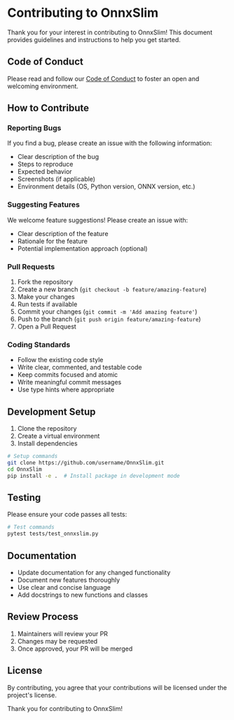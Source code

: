 # Contributing to OnnxSlim

Thank you for your interest in contributing to OnnxSlim! This document provides guidelines and instructions to help you get started.

## Code of Conduct

Please read and follow our [Code of Conduct](CODE_OF_CONDUCT.md) to foster an open and welcoming environment.

## How to Contribute

### Reporting Bugs

If you find a bug, please create an issue with the following information:
- Clear description of the bug
- Steps to reproduce
- Expected behavior
- Screenshots (if applicable)
- Environment details (OS, Python version, ONNX version, etc.)

### Suggesting Features

We welcome feature suggestions! Please create an issue with:
- Clear description of the feature
- Rationale for the feature
- Potential implementation approach (optional)

### Pull Requests

1. Fork the repository
2. Create a new branch (`git checkout -b feature/amazing-feature`)
3. Make your changes
4. Run tests if available
5. Commit your changes (`git commit -m 'Add amazing feature'`)
6. Push to the branch (`git push origin feature/amazing-feature`)
7. Open a Pull Request

### Coding Standards

- Follow the existing code style
- Write clear, commented, and testable code
- Keep commits focused and atomic
- Write meaningful commit messages
- Use type hints where appropriate

## Development Setup

1. Clone the repository
2. Create a virtual environment
3. Install dependencies

```bash
# Setup commands
git clone https://github.com/username/OnnxSlim.git
cd OnnxSlim
pip install -e .  # Install package in development mode
```

## Testing

Please ensure your code passes all tests:

```bash
# Test commands
pytest tests/test_onnxslim.py
```

## Documentation

- Update documentation for any changed functionality
- Document new features thoroughly
- Use clear and concise language
- Add docstrings to new functions and classes

## Review Process

1. Maintainers will review your PR
2. Changes may be requested
3. Once approved, your PR will be merged

## License

By contributing, you agree that your contributions will be licensed under the project's license.

Thank you for contributing to OnnxSlim! 
